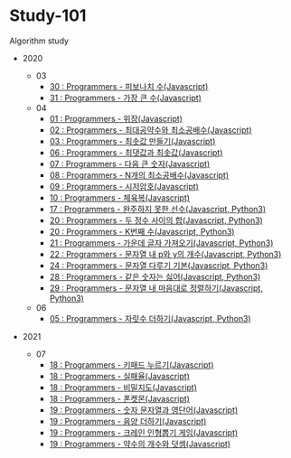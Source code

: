 # Study-101

Algorithm study

- 2020
  - 03
    - [30 : Programmers - 피보나치 수(Javascript)](2020/03/(30)Programmers-피보나치수.md)
    - [31 : Programmers - 가장 큰 수(Javascript)](2020/03/(31)Programmers-가장큰수.md)
  - 04
    - [01 : Programmers - 위장(Javascript)](2020/04/(01)Programmers-위장.md)
    - [02 : Programmers - 최대공약수와 최소공배수(Javascript)](2020/04/(02)Programmers-최대공약수와최소공배수.md)
    - [03 : Programmers - 최솟값 만들기(Javascript)](2020/04/(03)Programmers-최솟값만들기.md)
    - [06 : Programmers - 최댓값과 최솟값(Javascript)](2020/04/(06)Programmers-최댓값과최솟값.md)
    - [07 : Programmers - 다음 큰 숫자(Javascript)](2020/04/(07)Programmers-다음큰숫자.md)
    - [08 : Programmers - N개의 최소공배수(Javascript)](2020/04/(08)Programmers-N개의최소공배수.md)
    - [09 : Programmers - 시저암호(Javascript)](2020/04/(09)Programmers-시저암호.md)
    - [10 : Programmers - 체육복(Javascript)](2020/04/(10)Programmers-체육복.md)
    - [17 : Programmers - 완주하지 못한 선수(Javascript, Python3)](2020/04/(17)Programmers-완주하지못한선수.md)
    - [20 : Programmers - 두 정수 사이의 합(Javascript, Python3)](2020/04/(20)Programmers-두정수사이의합.md)
    - [20 : Programmers - K번째 수(Javascript, Python3)](2020/04/(20)Programmers-K번째수.md)
    - [21 : Programmers - 가운데 글자 가져오기(Javascript, Python3)](2020/04/(21)Programmers-가운데글자가져오기.md)
    - [22 : Programmers - 문자열 내 p와 y의 개수(Javascript, Python3)](2020/04/(22)Programmers-문자열내p와y의개수.md)
    - [24 : Programmers - 문자열 다루기 기본(Javascript, Python3)](2020/04/(24)Programmers-문자열다루기기본.md)
    - [28 : Programmers - 같은 숫자는 싫어(Javascript, Python3)](2020/04/(28)Programmers-같은숫자는싫어.md)
    - [29 : Programmers - 문자열 내 마음대로 정렬하기(Javascript, Python3)](2020/04/(29)Programmers-문자열내마음대로정렬하기.md)
  - 06
    - [05 : Programmers - 자릿수 더하기(Javascript, Python3)](2020/06/(05)Programmers-자릿수더하기.md)

- 2021
  - 07
    - [18 : Programmers - 키패드 누르기(Javascript)](2021/07/(18)Programmers-키패드누르기.md)
    - [18 : Programmers - 실패율(Javascript)](2021/07/(18)Programmers-실패율.md)
    - [18 : Programmers - 비밀지도(Javascript)](2021/07/(18)Programmers-비밀지도.md)
    - [18 : Programmers - 폰켓몬(Javascript)](2021/07/(18)Programmers-폰켓몬.md)
    - [19 : Programmers - 숫자 문자열과 영단어(Javascript)](2021/07/(19)Programmers-숫자문자열과영단어.md)
    - [19 : Programmers - 음양 더하기(Javascript)](2021/07/(19)Programmers-음양더하기.md)
    - [19 : Programmers - 크레인 인형뽑기 게임(Javascript)](2021/07/(19)Programmers-크레인인형뽑기게임.md)
    - [19 : Programmers - 약수의 개수와 덧셈(Javascript)](2021/07/(19)Programmers-약수의개수와덧셈.md)
